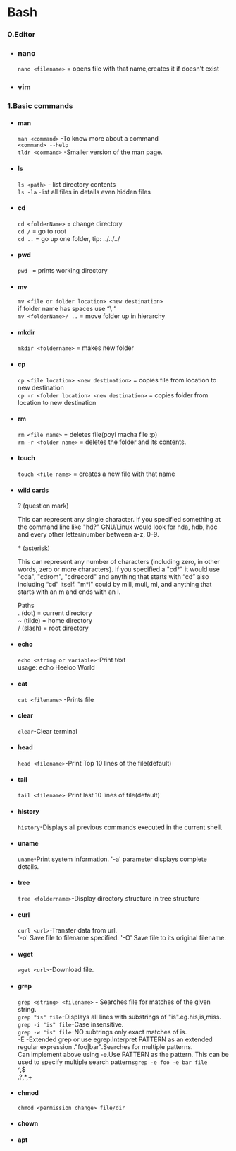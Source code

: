 
Bash
======
### 0.Editor
* ### nano
     `nano <filename>` = opens file with that name,creates it if doesn't exist
* ### vim
### 1.Basic commands

* #### man
    `man <command>` -To know more about a command<br/>
    `<command> --help`<br/>
    `tldr <command>` -Smaller version of the man page.<br/>

* ####  ls
    `ls <path>` - list directory contents<br/>
    `ls -la` -list all files in details even hidden files
    
* ####  cd
    `cd <folderName>` = change directory<br/>
    `cd /` = go to root<br/>
    `cd ..` = go up one folder, tip: ../../../
* ####  pwd
     `pwd ` = prints working directory
* ####  mv
    `mv <file or folder location> <new destination>`<br/>
    if folder name has spaces use “\ “<br/>
    `mv <folderName>/ ..` = move folder up in hierarchy
    
* ####  mkdir
     `mkdir <foldername>` = makes new folder
     
* ####  cp
     `cp <file location> <new destination>` = copies file from location to new destination<br/>
     `cp -r <folder location> <new destination>` = copies folder from location to new destination
     
* ####  rm
     `rm <file name>` = deletes file(poyi macha file :p)<br/>
     `rm -r <folder name>` = deletes the folder and its contents.
     
* ####  touch
     `touch <file name>` = creates a new file with that name

* #### wild cards<br/>
    ? (question mark)<br/>

    This can represent any single character. If you specified something at the command line like "hd?" GNU/Linux would look for hda, hdb, hdc and every other letter/number between a-z, 0-9.<br/>
   
    \* (asterisk)<br/>

    This can represent any number of characters (including zero, in other words, zero or more characters). If you specified a "cd*" it would use "cda", "cdrom", "cdrecord" and anything that starts with “cd” also including “cd” itself. "m*l" could by mill, mull, ml, and anything that starts with an m and ends with an l.

        
    Paths<br/>
            . (dot) = current directory<br/>
            ~ (tilde) = home directory<br/>
            / (slash) = root directory

* #### echo
    `echo <string or variable>`-Print text<br/>
    usage: echo Heeloo World

* #### cat
    `cat <filename>` -Prints file<br/>

* #### clear
    `clear`-Clear terminal<br/>

* #### head
    `head <filename>`-Print Top 10 lines of the file(default)<br/>

* #### tail
     `tail <filename>`-Print last 10 lines of file(default)<br/>

* #### history
    `history`-Displays all previous commands executed in the current shell.<br/>

* #### uname
    `uname`-Print system information. '-a' parameter displays complete details.<br/>
* #### tree
    `tree <foldername>`-Display directory structure in tree structure<br/>

* #### curl
    `curl <url>`-Transfer data from url.<br/>
    '-o' Save file to filename specified.
    '-O' Save file to its original filename.
* #### wget
    `wget <url>`-Download file.<br/>
* #### grep
    `grep <string> <filename>` - Searches file for matches of the given string.<br/>
    `grep "is" file`-Displays all lines with substrings of "is".eg.his,is,miss.<br/>
    `grep -i "is" file`-Case insensitive.<br/>
    `grep -w "is" file`-NO subtrings only exact matches of is.<br/>
    -E -Extended grep or use egrep.Interpret PATTERN as an extended regular expression ."foo|bar".Searches for multiple patterns.<br/>
    Can implement above using -e.Use PATTERN as the pattern.  This can be used to specify multiple search patterns`grep -e foo -e bar file`<br/>
    ^,$<br/>
    .?,*,+<br/>
* #### chmod
    `chmod <permission change> file/dir`
* #### chown

* #### apt
    

    
     
     
     
     
     
     
     
